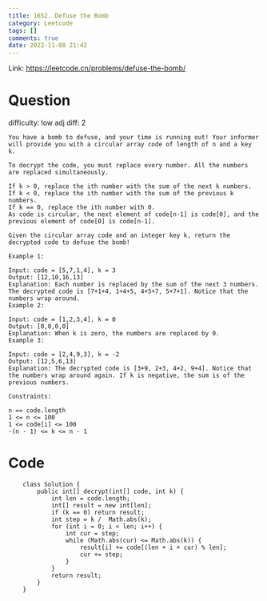 ```yaml
---
title: 1652. Defuse the Bomb
category: Leetcode
tags: []
comments: true
date: 2022-11-08 21:42
---
```




Link: https://leetcode.cn/problems/defuse-the-bomb/

# Question

difficulty: low
adj diff: 2

    You have a bomb to defuse, and your time is running out! Your informer will provide you with a circular array code of length of n and a key k.

    To decrypt the code, you must replace every number. All the numbers are replaced simultaneously.

    If k > 0, replace the ith number with the sum of the next k numbers.
    If k < 0, replace the ith number with the sum of the previous k numbers.
    If k == 0, replace the ith number with 0.
    As code is circular, the next element of code[n-1] is code[0], and the previous element of code[0] is code[n-1].

    Given the circular array code and an integer key k, return the decrypted code to defuse the bomb!

    Example 1:

    Input: code = [5,7,1,4], k = 3
    Output: [12,10,16,13]
    Explanation: Each number is replaced by the sum of the next 3 numbers. The decrypted code is [7+1+4, 1+4+5, 4+5+7, 5+7+1]. Notice that the numbers wrap around.
    Example 2:

    Input: code = [1,2,3,4], k = 0
    Output: [0,0,0,0]
    Explanation: When k is zero, the numbers are replaced by 0.
    Example 3:

    Input: code = [2,4,9,3], k = -2
    Output: [12,5,6,13]
    Explanation: The decrypted code is [3+9, 2+3, 4+2, 9+4]. Notice that the numbers wrap around again. If k is negative, the sum is of the previous numbers.

    Constraints:

    n == code.length
    1 <= n <= 100
    1 <= code[i] <= 100
    -(n - 1) <= k <= n - 1

# Code

```
    class Solution {
    	public int[] decrypt(int[] code, int k) {
    		int len = code.length;
    		int[] result = new int[len];
    		if (k == 0) return result;
    		int step = k /  Math.abs(k);
    		for (int i = 0; i < len; i++) {
    			int cur = step;
    			while (Math.abs(cur) <= Math.abs(k)) {
    				result[i] += code[(len + i + cur) % len];
    				cur += step;
    			}
    		}
    		return result;
    	}
    }
```
